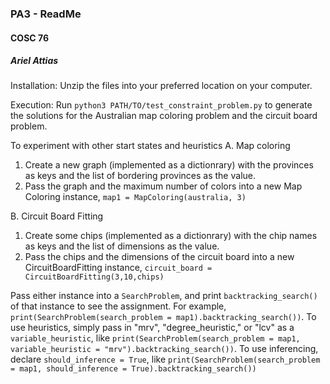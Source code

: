 ### PA3 - ReadMe
#### COSC 76
##### Ariel Attias



Installation: Unzip the files into your preferred location on your computer.
 
 Execution: Run `python3 PATH/TO/test_constraint_problem.py` to generate the solutions for the Australian map coloring problem and the circuit board problem.
 
 To experiment with other start states and heuristics
 A. Map coloring
 1. Create a new graph (implemented as a dictionrary) with the provinces as keys and the list of bordering provinces as the value.
 2. Pass the graph and the maximum number of colors into a new Map Coloring instance, `map1 = MapColoring(australia, 3)`
 
 B. Circuit Board Fitting
 1. Create some chips (implemented as a dictionrary) with the chip names as keys and the list of dimensions as the value.
 2. Pass the chips and the dimensions of the circuit board into a new CircuitBoardFitting instance, `circuit_board = CircuitBoardFitting(3,10,chips)`


Pass either instance into a `SearchProblem`, and print `backtracking_search()` of that instance to see the assignment. For example, `print(SearchProblem(search_problem = map1).backtracking_search())`. To use heuristics, simply pass in "mrv", "degree_heuristic," or "lcv" as a `variable_heuristic`, like `print(SearchProblem(search_problem = map1, variable_heuristic = "mrv").backtracking_search())`. To use inferencing, declare `should_inference = True`, like `print(SearchProblem(search_problem = map1, should_inference = True).backtracking_search())`
